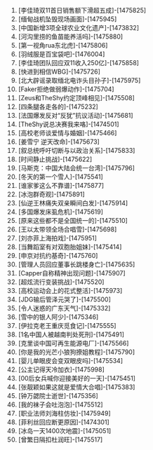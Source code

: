 
1. [李佳琦双11首日销售额下滑超五成]-[1475825]
1. [缅甸战机坠毁现场画面]-[1475945]
1. [中国新增3项全球农业文化遗产]-[1473832]
1. [河沟里捞的鱼苗能养活吗]-[1475880]
1. [第一视角rua东北虎]-[1475806]
1. [羽绒服是百宝袋吧]-[1476004]
1. [李佳琦团队回应双11收入250亿]-[1475858]
1. [快进到相信WBG]-[1475726]
1. [北大辟谣录取缅北电诈头目孙子]-[1475975]
1. [Faker拒绝做弱爆动作]-[1475704]
1. [Zeus和TheShy约定顶峰相见]-[1475508]
1. [四条腿各走各的]-[1475232]
1. [法国爆发反对“反犹”抗议活动]-[1475681]
1. [TheShy说总决赛我来咯]-[1474501]
1. [高校老师谈爱情与婚姻]-[1475466]
1. [姜雪宁 逆天改命]-[1475673]
1. [叙总统呼吁切断与以政治关系]-[1475833]
1. [时间静止挑战]-[1475622]
1. [马斯克：中国大陆会统一台湾]-[1475796]
1. [冬天的第一个雪人]-[1475541]
1. [谁家爹这么不靠谱]-[1475877]
1. [冰泡群奇观]-[1475891]
1. [仙逆王林痛失双亲瞬间白发]-[1475914]
1. [多国爆发床虱危机]-[1475619]
1. [原来这些都不是全国统一的]-[1475510]
1. [王以太带领全场合唱雪]-[1475698]
1. [刘亦菲上海拍戏]-[1475951]
1. [当舞蹈室有对双胞胎姐妹]-[1475414]
1. [申京对抗约基奇]-[1475760]
1. [管理人员回应董事长跳楼身亡]-[1475635]
1. [Capper自称精神出现问题]-[1475907]
1. [超炫流行变装挑战]-[1475520]
1. [高校运动会上的花式整活]-[1475973]
1. [JDG输后管泽元哭了]-[1475500]
1. [令人迷惑的广东天气]-[1475332]
1. [雪中的银人阿少]-[1475346]
1. [伊拉克老王重庆觅食记]-[1475555]
1. [1名中国人被越南判处死刑]-[1475491]
1. [克里谈中国可再生能源电厂]-[1475566]
1. [你是我的光芒小狼狗撩姐教程]-[1475790]
1. [婴儿单眼皮会变双眼皮吗]-[1475534]
1. [公主记得天冷加衣]-[1475998]
1. [00后女兵喊你迎接美好的一天]-[1475451]
1. [张靓颖如果这就是爱情大合唱]-[1475383]
1. [钟万勰院士逝世]-[1475356]
1. [我的袜子会吐泡泡]-[1475512]
1. [职业法师刘海柱仿妆]-[1475949]
1. [菲利丝回应断更原因]-[1474301]
1. [冰岛一天1400次地震]-[1475051]
1. [曾繁日隔扣杜润旺]-[1475517]